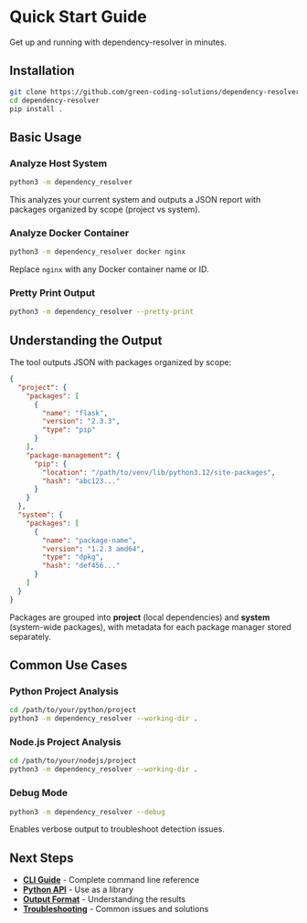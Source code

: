 # Quick Start Guide

Get up and running with dependency-resolver in minutes.

## Installation

```bash
git clone https://github.com/green-coding-solutions/dependency-resolver
cd dependency-resolver
pip install .
```

## Basic Usage

### Analyze Host System

```bash
python3 -m dependency_resolver
```

This analyzes your current system and outputs a JSON report with packages organized by scope (project vs system).

### Analyze Docker Container

```bash
python3 -m dependency_resolver docker nginx
```

Replace `nginx` with any Docker container name or ID.

### Pretty Print Output

```bash
python3 -m dependency_resolver --pretty-print
```

## Understanding the Output

The tool outputs JSON with packages organized by scope:

```json
{
  "project": {
    "packages": [
      {
        "name": "flask",
        "version": "2.3.3",
        "type": "pip"
      }
    ],
    "package-management": {
      "pip": {
        "location": "/path/to/venv/lib/python3.12/site-packages",
        "hash": "abc123..."
      }
    }
  },
  "system": {
    "packages": [
      {
        "name": "package-name",
        "version": "1.2.3 amd64",
        "type": "dpkg",
        "hash": "def456..."
      }
    ]
  }
}
```

Packages are grouped into **project** (local dependencies) and **system** (system-wide packages), with metadata for each package manager stored separately.

## Common Use Cases

### Python Project Analysis

```bash
cd /path/to/your/python/project
python3 -m dependency_resolver --working-dir .
```

### Node.js Project Analysis

```bash
cd /path/to/your/nodejs/project
python3 -m dependency_resolver --working-dir .
```

### Debug Mode

```bash
python3 -m dependency_resolver --debug
```

Enables verbose output to troubleshoot detection issues.

## Next Steps

- **[CLI Guide](../usage/cli-guide.md)** - Complete command line reference
- **[Python API](../usage/programmatic-api.md)** - Use as a library
- **[Output Format](../usage/output-format.md)** - Understanding the results
- **[Troubleshooting](troubleshooting.md)** - Common issues and solutions
